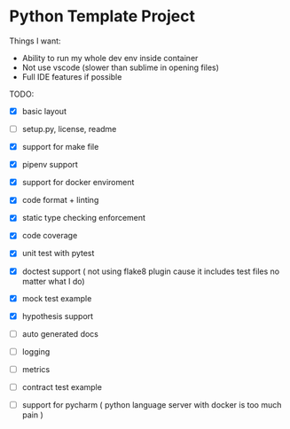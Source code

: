 # Python Template Project

Things I want:
- Ability to run my whole dev env inside container
- Not use vscode (slower than sublime in opening files)
- Full IDE features if possible


TODO:
- [x] basic layout
- [ ] setup.py, license, readme
- [x] support for make file
- [x] pipenv support
- [x] support for docker enviroment
- [x] code format + linting
- [x] static type checking enforcement
- [x] code coverage
- [x] unit test with pytest
- [x] doctest support ( not using flake8 plugin cause it includes test files no matter what I do)
- [x] mock test example
- [x] hypothesis support
- [ ] auto generated docs
- [ ] logging
- [ ] metrics
- [ ] contract test example
- [ ] support for pycharm ( python language server with docker is too much pain )


